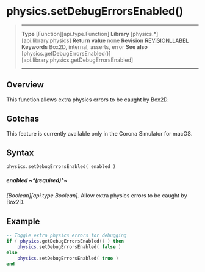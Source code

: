 
# physics.setDebugErrorsEnabled()

> --------------------- ------------------------------------------------------------------------------------------
> __Type__              [Function][api.type.Function]
> __Library__           [physics.*][api.library.physics]
> __Return value__      none
> __Revision__          [REVISION_LABEL](REVISION_URL)
> __Keywords__          Box2D, internal, asserts, error
> __See also__          [physics.getDebugErrorsEnabled()][api.library.physics.getDebugErrorsEnabled]
> --------------------- ------------------------------------------------------------------------------------------

## Overview

This function allows extra physics errors to be caught by Box2D.

## Gotchas

This feature is currently available only in the Corona Simulator for macOS.

## Syntax

	physics.setDebugErrorsEnabled( enabled )

##### enabled ~^(required)^~
_[Boolean][api.type.Boolean]._ Allow extra physics errors to be caught by Box2D.

## Example

`````lua
-- Toggle extra physics errors for debugging
if ( physics.getDebugErrorsEnabled() ) then
    physics.setDebugErrorsEnabled( false )
else
    physics.setDebugErrorsEnabled( true )
end
`````
